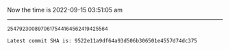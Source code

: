 Now the time is 2022-09-15 03:51:05 am

---

<small>2547923008970617544164562419425564</small>

```txt
Latest commit SHA is: 9522e11a9df64a93d506b306501e4557d74dc375
```
